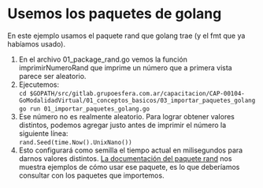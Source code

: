 # Usemos los paquetes de golang
En este ejemplo usamos el paquete rand que golang trae (y el fmt que ya habíamos usado).  
1. En el archivo 01_package_rand.go vemos la función imprimirNumeroRand que imprime un número que a primera vista parece ser aleatorio.  
2. Ejecutemos:  
`cd $GOPATH/src/gitlab.grupoesfera.com.ar/capacitacion/CAP-00104-GoModalidadVirtual/01_conceptos_basicos/03_importar_paquetes_golang`  
`go run 01_importar_paquetes_golang.go`  
3. Ese número no es realmente aleatorio. Para lograr obtener valores distintos, podemos agregar justo antes de imprimir el número la siguiente línea:  
`rand.Seed(time.Now().UnixNano())`  
4. Esto configurará como semilla el tiempo actual en milisegundos para darnos valores distintos. [La documentación del paquete rand](https://golang.org/pkg/math/rand/) nos muestra ejemplos de cómo usar ese paquete, es lo que deberíamos consultar con los paquetes que importemos.  